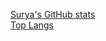 [Surya's GitHub stats](https://github-readme-stats.vercel.app/api?username=gsteja2307&show_icons=true&theme=tokyonight)
<br />
[Top Langs](https://github-readme-stats.vercel.app/api/top-langs/?username=gsteja2307&hide_progress=true)
<!--
**gsteja2307/gsteja2307** is a ✨ _special_ ✨ repository because its `README.md` (this file) appears on your GitHub profile.

Here are some ideas to get you started:

- 🔭 I’m currently working on ...
- 🌱 I’m currently learning ...
- 👯 I’m looking to collaborate on ...
- 🤔 I’m looking for help with ...
- 💬 Ask me about ...
- 📫 How to reach me: ...
- 😄 Pronouns: ...
- ⚡ Fun fact: ...
-->
